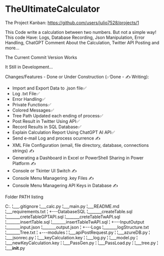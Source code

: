 # TheUltimateCalculator

The Project Kanban: https://github.com/users/julio7528/projects/1

This Code write a calculation between two numbers. But not a simple way! This code Have: Logs, Database Recording, Json Manipulation, Error Handling, ChatGPT Comment About the Calculation, Twitter API Posting and more... 

The Current Commit Version Works

It Still in Development...

Changes/Features - Done or Under Construction (✅Done - ✍️ Writing):

  - Import and Export Data to .json file✅
  - Log .txt File✅
  - Error Handling✅
  - Private Functions✅
  - Colored Messages✅
  - Tree Path Updated each ending of process✅  
  - Post Result in Twitter Using API✅
  - Record Results in SQL Database✅
  - Explain Calculation Report Using ChatGPT AI API✅
  - Send e-mail Log and process ocurrence ✍️
  - XML File Configuration (email, file directory, database, connections strings) ✍️
  - Generating a Dashboard in Excel or PowerShell Sharing in Power Platform ✍️
  - Console or Tkinter UI Switch ✍️
  - Console Menu Managering .key Files ✍️
  - Console Menu Managering API Keys in Database ✍️

Folder PATH listing

C:.
¦___.gitignore
¦___calc.py
¦___main.py
¦___README.md
¦___requirements.txt
¦
+---DatabaseSQL
¦_______createTable.sql
¦_______creteTableGPTAPI.sql
¦_______creteTableTwAPI.sql
¦_______insertTable.sql
¦_______insertTableTwAPI.sql
¦
+---InputOutput
¦_______input.json
¦_______output.json
¦
+---Logs
¦_______logStructure.txt
¦_______Tree.txt
¦
+---modules
¦   ¦___apiPostRequest.py
¦   ¦___azureDB.py
¦   ¦___jsonrec.py
¦   ¦___keyCalculation.key
¦   ¦___log.py
¦   ¦___model.py
¦   ¦___newKeyCalculation.key
¦   ¦___PassGen.py
¦   ¦___PassLoad.py
¦   ¦___tree.py
¦   ¦_____init__.py